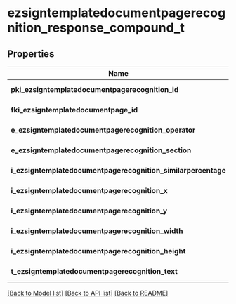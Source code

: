 # ezsigntemplatedocumentpagerecognition_response_compound_t

## Properties
Name | Type | Description | Notes
------------ | ------------- | ------------- | -------------
**pki_ezsigntemplatedocumentpagerecognition_id** | **int** | The unique ID of the Ezsigntemplatedocumentpagerecognition | 
**fki_ezsigntemplatedocumentpage_id** | **int** | The unique ID of the Ezsigntemplatedocumentpage | 
**e_ezsigntemplatedocumentpagerecognition_operator** | **field_e_ezsigntemplatedocumentpagerecognition_operator_t \*** |  | 
**e_ezsigntemplatedocumentpagerecognition_section** | **field_e_ezsigntemplatedocumentpagerecognition_section_t \*** |  | 
**i_ezsigntemplatedocumentpagerecognition_similarpercentage** | **int** | The similarpercentage of the Ezsigntemplatedocumentpagerecognition | [optional] 
**i_ezsigntemplatedocumentpagerecognition_x** | **int** | The x of the Ezsigntemplatedocumentpagerecognition | [optional] 
**i_ezsigntemplatedocumentpagerecognition_y** | **int** | The y of the Ezsigntemplatedocumentpagerecognition | [optional] 
**i_ezsigntemplatedocumentpagerecognition_width** | **int** | The width of the Ezsigntemplatedocumentpagerecognition | [optional] 
**i_ezsigntemplatedocumentpagerecognition_height** | **int** | The height of the Ezsigntemplatedocumentpagerecognition | [optional] 
**t_ezsigntemplatedocumentpagerecognition_text** | **char \*** | The text of the Ezsigntemplatedocumentpagerecognition | 

[[Back to Model list]](../README.md#documentation-for-models) [[Back to API list]](../README.md#documentation-for-api-endpoints) [[Back to README]](../README.md)


